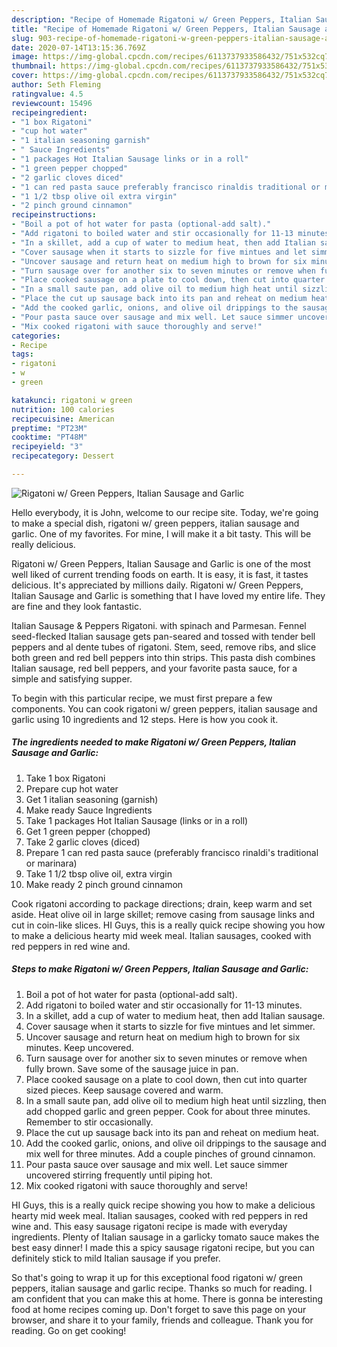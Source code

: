```yaml
---
description: "Recipe of Homemade Rigatoni w/ Green Peppers, Italian Sausage and Garlic"
title: "Recipe of Homemade Rigatoni w/ Green Peppers, Italian Sausage and Garlic"
slug: 903-recipe-of-homemade-rigatoni-w-green-peppers-italian-sausage-and-garlic
date: 2020-07-14T13:15:36.769Z
image: https://img-global.cpcdn.com/recipes/6113737933586432/751x532cq70/rigatoni-w-green-peppers-italian-sausage-and-garlic-recipe-main-photo.jpg
thumbnail: https://img-global.cpcdn.com/recipes/6113737933586432/751x532cq70/rigatoni-w-green-peppers-italian-sausage-and-garlic-recipe-main-photo.jpg
cover: https://img-global.cpcdn.com/recipes/6113737933586432/751x532cq70/rigatoni-w-green-peppers-italian-sausage-and-garlic-recipe-main-photo.jpg
author: Seth Fleming
ratingvalue: 4.5
reviewcount: 15496
recipeingredient:
- "1 box Rigatoni"
- "cup hot water"
- "1 italian seasoning garnish"
- " Sauce Ingredients"
- "1 packages Hot Italian Sausage links or in a roll"
- "1 green pepper chopped"
- "2 garlic cloves diced"
- "1 can red pasta sauce preferably francisco rinaldis traditional or marinara"
- "1 1/2 tbsp olive oil extra virgin"
- "2 pinch ground cinnamon"
recipeinstructions:
- "Boil a pot of hot water for pasta (optional-add salt)."
- "Add rigatoni to boiled water and stir occasionally for 11-13 minutes."
- "In a skillet, add a cup of water to medium heat, then add Italian sausage."
- "Cover sausage when it starts to sizzle for five mintues and let simmer."
- "Uncover sausage and return heat on medium high to brown for six minutes. Keep uncovered."
- "Turn sausage over for another six to seven minutes or remove when fully brown. Save some of the sausage juice in pan."
- "Place cooked sausage on a plate to cool down, then cut into quarter sized pieces. Keep sausage covered and warm."
- "In a small saute pan, add olive oil to medium high heat until sizzling, then add chopped garlic and green pepper. Cook for about three minutes. Remember to stir occasionally."
- "Place the cut up sausage back into its pan and reheat on medium heat."
- "Add the cooked garlic, onions, and olive oil drippings to the sausage and mix well for three minutes. Add a couple pinches of ground cinnamon."
- "Pour pasta sauce over sausage and mix well. Let sauce simmer uncovered stirring frequently until piping hot."
- "Mix cooked rigatoni with sauce thoroughly and serve!"
categories:
- Recipe
tags:
- rigatoni
- w
- green

katakunci: rigatoni w green 
nutrition: 100 calories
recipecuisine: American
preptime: "PT23M"
cooktime: "PT48M"
recipeyield: "3"
recipecategory: Dessert

---
```



![Rigatoni w/ Green Peppers, Italian Sausage and Garlic](https://img-global.cpcdn.com/recipes/6113737933586432/751x532cq70/rigatoni-w-green-peppers-italian-sausage-and-garlic-recipe-main-photo.jpg)

Hello everybody, it is John, welcome to our recipe site. Today, we're going to make a special dish, rigatoni w/ green peppers, italian sausage and garlic. One of my favorites. For mine, I will make it a bit tasty. This will be really delicious.

Rigatoni w/ Green Peppers, Italian Sausage and Garlic is one of the most well liked of current trending foods on earth. It is easy, it is fast, it tastes delicious. It's appreciated by millions daily. Rigatoni w/ Green Peppers, Italian Sausage and Garlic is something that I have loved my entire life. They are fine and they look fantastic.

Italian Sausage &amp; Peppers Rigatoni. with spinach and Parmesan. Fennel seed-flecked Italian sausage gets pan-seared and tossed with tender bell peppers and al dente tubes of rigatoni. Stem, seed, remove ribs, and slice both green and red bell peppers into thin strips. This pasta dish combines Italian sausage, red bell peppers, and your favorite pasta sauce, for a simple and satisfying supper.


To begin with this particular recipe, we must first prepare a few components. You can cook rigatoni w/ green peppers, italian sausage and garlic using 10 ingredients and 12 steps. Here is how you cook it.

<!--inarticleads1-->

##### The ingredients needed to make Rigatoni w/ Green Peppers, Italian Sausage and Garlic:

1. Take 1 box Rigatoni
1. Prepare cup hot water
1. Get 1 italian seasoning (garnish)
1. Make ready  Sauce Ingredients
1. Take 1 packages Hot Italian Sausage (links or in a roll)
1. Get 1 green pepper (chopped)
1. Take 2 garlic cloves (diced)
1. Prepare 1 can red pasta sauce (preferably francisco rinaldi&#39;s traditional or marinara)
1. Take 1 1/2 tbsp olive oil, extra virgin
1. Make ready 2 pinch ground cinnamon


Cook rigatoni according to package directions; drain, keep warm and set aside. Heat olive oil in large skillet; remove casing from sausage links and cut in coin-like slices. HI Guys, this is a really quick recipe showing you how to make a delicious hearty mid week meal. Italian sausages, cooked with red peppers in red wine and. 

<!--inarticleads2-->

##### Steps to make Rigatoni w/ Green Peppers, Italian Sausage and Garlic:

1. Boil a pot of hot water for pasta (optional-add salt).
1. Add rigatoni to boiled water and stir occasionally for 11-13 minutes.
1. In a skillet, add a cup of water to medium heat, then add Italian sausage.
1. Cover sausage when it starts to sizzle for five mintues and let simmer.
1. Uncover sausage and return heat on medium high to brown for six minutes. Keep uncovered.
1. Turn sausage over for another six to seven minutes or remove when fully brown. Save some of the sausage juice in pan.
1. Place cooked sausage on a plate to cool down, then cut into quarter sized pieces. Keep sausage covered and warm.
1. In a small saute pan, add olive oil to medium high heat until sizzling, then add chopped garlic and green pepper. Cook for about three minutes. Remember to stir occasionally.
1. Place the cut up sausage back into its pan and reheat on medium heat.
1. Add the cooked garlic, onions, and olive oil drippings to the sausage and mix well for three minutes. Add a couple pinches of ground cinnamon.
1. Pour pasta sauce over sausage and mix well. Let sauce simmer uncovered stirring frequently until piping hot.
1. Mix cooked rigatoni with sauce thoroughly and serve!


HI Guys, this is a really quick recipe showing you how to make a delicious hearty mid week meal. Italian sausages, cooked with red peppers in red wine and. This easy sausage rigatoni recipe is made with everyday ingredients. Plenty of Italian sausage in a garlicky tomato sauce makes the best easy dinner! I made this a spicy sausage rigatoni recipe, but you can definitely stick to mild Italian sausage if you prefer. 

So that's going to wrap it up for this exceptional food rigatoni w/ green peppers, italian sausage and garlic recipe. Thanks so much for reading. I am confident that you can make this at home. There is gonna be interesting food at home recipes coming up. Don't forget to save this page on your browser, and share it to your family, friends and colleague. Thank you for reading. Go on get cooking!
